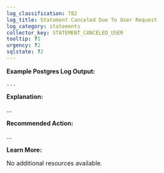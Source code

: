 ```yaml
---
log_classification: T82
log_title: Statement Canceled Due To User Request
log_category: statements
collector_key: STATEMENT_CANCELED_USER
tooltip: ?1
urgency: ?2
sqlstate: ?2
---
```


**Example Postgres Log Output:**

```
...
```

**Explanation:**

...

**Recommended Action:**

...

**Learn More:**

No additional resources available.
